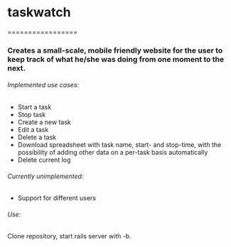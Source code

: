 # taskwatch
=================
### Creates a small-scale, mobile friendly website for the user to keep track of what he/she was doing from one moment to the next.

###### Implemented use cases:
- Start a task
- Stop task
- Create a new task
- Edit a task
- Delete a task
- Download spreadsheet with task name, start- and stop-time, with the possibility of adding other data on a per-task basis automatically
- Delete current log

###### Currently unimplemented:
- Support for different users

###### Use:
Clone repository, start rails server with -b.
